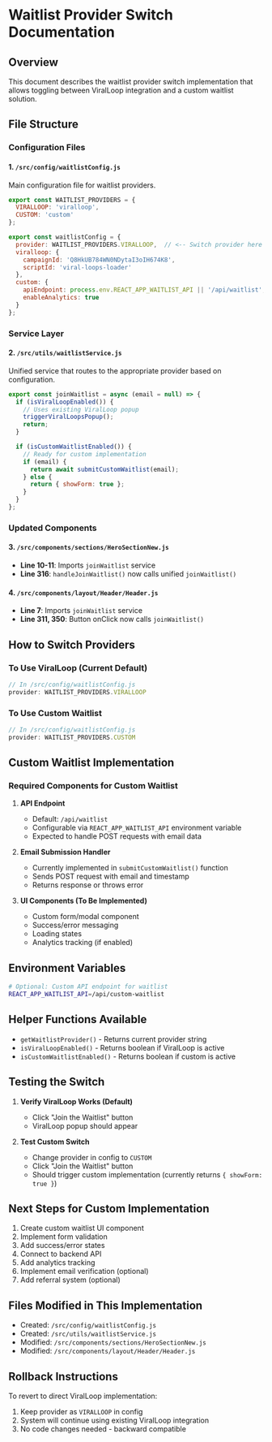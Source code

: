 # Waitlist Provider Switch Documentation

## Overview
This document describes the waitlist provider switch implementation that allows toggling between ViralLoop integration and a custom waitlist solution.

## File Structure

### Configuration Files

#### 1. `/src/config/waitlistConfig.js`
Main configuration file for waitlist providers.

```javascript
export const WAITLIST_PROVIDERS = {
  VIRALLOOP: 'viralloop',
  CUSTOM: 'custom'
};

export const waitlistConfig = {
  provider: WAITLIST_PROVIDERS.VIRALLOOP,  // <-- Switch provider here
  viralloop: {
    campaignId: 'Q8HkUB784WN0NDytaI3oIH674K8',
    scriptId: 'viral-loops-loader'
  },
  custom: {
    apiEndpoint: process.env.REACT_APP_WAITLIST_API || '/api/waitlist',
    enableAnalytics: true
  }
};
```

### Service Layer

#### 2. `/src/utils/waitlistService.js`
Unified service that routes to the appropriate provider based on configuration.

```javascript
export const joinWaitlist = async (email = null) => {
  if (isViralLoopEnabled()) {
    // Uses existing ViralLoop popup
    triggerViralLoopsPopup();
    return;
  }

  if (isCustomWaitlistEnabled()) {
    // Ready for custom implementation
    if (email) {
      return await submitCustomWaitlist(email);
    } else {
      return { showForm: true };
    }
  }
};
```

### Updated Components

#### 3. `/src/components/sections/HeroSectionNew.js`
- **Line 10-11**: Imports `joinWaitlist` service
- **Line 316**: `handleJoinWaitlist()` now calls unified `joinWaitlist()`

#### 4. `/src/components/layout/Header/Header.js`
- **Line 7**: Imports `joinWaitlist` service  
- **Line 311, 350**: Button onClick now calls `joinWaitlist()`

## How to Switch Providers

### To Use ViralLoop (Current Default)
```javascript
// In /src/config/waitlistConfig.js
provider: WAITLIST_PROVIDERS.VIRALLOOP
```

### To Use Custom Waitlist
```javascript
// In /src/config/waitlistConfig.js
provider: WAITLIST_PROVIDERS.CUSTOM
```

## Custom Waitlist Implementation

### Required Components for Custom Waitlist

1. **API Endpoint**
   - Default: `/api/waitlist`
   - Configurable via `REACT_APP_WAITLIST_API` environment variable
   - Expected to handle POST requests with email data

2. **Email Submission Handler**
   - Currently implemented in `submitCustomWaitlist()` function
   - Sends POST request with email and timestamp
   - Returns response or throws error

3. **UI Components (To Be Implemented)**
   - Custom form/modal component
   - Success/error messaging
   - Loading states
   - Analytics tracking (if enabled)

## Environment Variables

```bash
# Optional: Custom API endpoint for waitlist
REACT_APP_WAITLIST_API=/api/custom-waitlist
```

## Helper Functions Available

- `getWaitlistProvider()` - Returns current provider string
- `isViralLoopEnabled()` - Returns boolean if ViralLoop is active
- `isCustomWaitlistEnabled()` - Returns boolean if custom is active

## Testing the Switch

1. **Verify ViralLoop Works (Default)**
   - Click "Join the Waitlist" button
   - ViralLoop popup should appear

2. **Test Custom Switch**
   - Change provider in config to `CUSTOM`
   - Click "Join the Waitlist" button
   - Should trigger custom implementation (currently returns `{ showForm: true }`)

## Next Steps for Custom Implementation

1. Create custom waitlist UI component
2. Implement form validation
3. Add success/error states
4. Connect to backend API
5. Add analytics tracking
6. Implement email verification (optional)
7. Add referral system (optional)

## Files Modified in This Implementation

- Created: `/src/config/waitlistConfig.js`
- Created: `/src/utils/waitlistService.js`
- Modified: `/src/components/sections/HeroSectionNew.js`
- Modified: `/src/components/layout/Header/Header.js`

## Rollback Instructions

To revert to direct ViralLoop implementation:
1. Keep provider as `VIRALLOOP` in config
2. System will continue using existing ViralLoop integration
3. No code changes needed - backward compatible